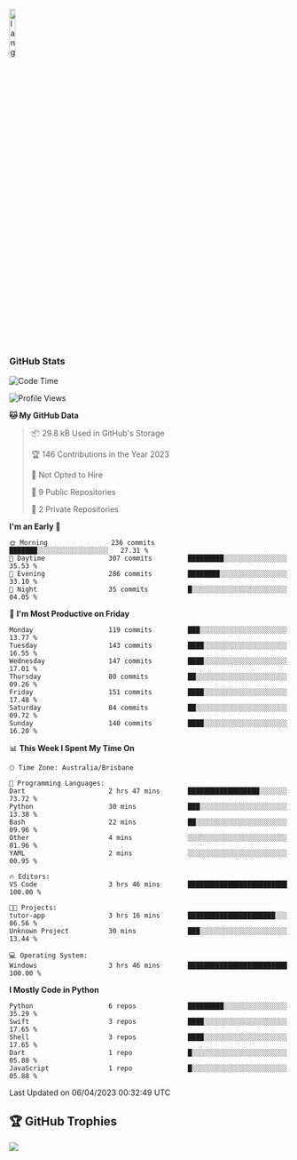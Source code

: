 <p align="left"><img width=15%" src="https://github.com/alansmathew/alansmathew/raw/master/lang.gif" alt="lang image here" /></p>

# <h3 align="left">GitHub Stats</h3>

<!--START_SECTION:waka-->
![Code Time](http://img.shields.io/badge/Code%20Time-192%20hrs%2016%20mins-blue)

![Profile Views](http://img.shields.io/badge/Profile%20Views-3-blue)

**🐱 My GitHub Data** 

> 📦 29.8 kB Used in GitHub's Storage 
 > 
> 🏆 146 Contributions in the Year 2023
 > 
> 🚫 Not Opted to Hire
 > 
> 📜 9 Public Repositories 
 > 
> 🔑 2 Private Repositories 
 > 
**I'm an Early 🐤** 

```text
🌞 Morning                236 commits         ███████░░░░░░░░░░░░░░░░░░   27.31 % 
🌆 Daytime                307 commits         █████████░░░░░░░░░░░░░░░░   35.53 % 
🌃 Evening                286 commits         ████████░░░░░░░░░░░░░░░░░   33.10 % 
🌙 Night                  35 commits          █░░░░░░░░░░░░░░░░░░░░░░░░   04.05 % 
```
📅 **I'm Most Productive on Friday** 

```text
Monday                   119 commits         ███░░░░░░░░░░░░░░░░░░░░░░   13.77 % 
Tuesday                  143 commits         ████░░░░░░░░░░░░░░░░░░░░░   16.55 % 
Wednesday                147 commits         ████░░░░░░░░░░░░░░░░░░░░░   17.01 % 
Thursday                 80 commits          ██░░░░░░░░░░░░░░░░░░░░░░░   09.26 % 
Friday                   151 commits         ████░░░░░░░░░░░░░░░░░░░░░   17.48 % 
Saturday                 84 commits          ██░░░░░░░░░░░░░░░░░░░░░░░   09.72 % 
Sunday                   140 commits         ████░░░░░░░░░░░░░░░░░░░░░   16.20 % 
```


📊 **This Week I Spent My Time On** 

```text
🕑︎ Time Zone: Australia/Brisbane

💬 Programming Languages: 
Dart                     2 hrs 47 mins       ██████████████████░░░░░░░   73.72 % 
Python                   30 mins             ███░░░░░░░░░░░░░░░░░░░░░░   13.38 % 
Bash                     22 mins             ██░░░░░░░░░░░░░░░░░░░░░░░   09.96 % 
Other                    4 mins              ░░░░░░░░░░░░░░░░░░░░░░░░░   01.96 % 
YAML                     2 mins              ░░░░░░░░░░░░░░░░░░░░░░░░░   00.95 % 

🔥 Editors: 
VS Code                  3 hrs 46 mins       █████████████████████████   100.00 % 

🐱‍💻 Projects: 
tutor-app                3 hrs 16 mins       ██████████████████████░░░   86.56 % 
Unknown Project          30 mins             ███░░░░░░░░░░░░░░░░░░░░░░   13.44 % 

💻 Operating System: 
Windows                  3 hrs 46 mins       █████████████████████████   100.00 % 
```

**I Mostly Code in Python** 

```text
Python                   6 repos             █████████░░░░░░░░░░░░░░░░   35.29 % 
Swift                    3 repos             ████░░░░░░░░░░░░░░░░░░░░░   17.65 % 
Shell                    3 repos             ████░░░░░░░░░░░░░░░░░░░░░   17.65 % 
Dart                     1 repo              █░░░░░░░░░░░░░░░░░░░░░░░░   05.88 % 
JavaScript               1 repo              █░░░░░░░░░░░░░░░░░░░░░░░░   05.88 % 
```




 Last Updated on 06/04/2023 00:32:49 UTC
<!--END_SECTION:waka-->

## 🏆 GitHub Trophies

![](https://github-profile-trophy.vercel.app/?username=samh06&theme=discord&no-frame=true&no-bg=false&margin-w=4)
